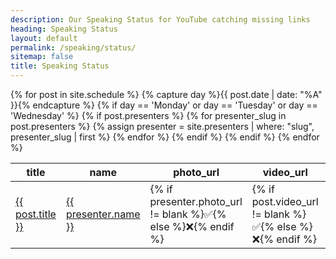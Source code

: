 ```yaml
---
description: Our Speaking Status for YouTube catching missing links
heading: Speaking Status
layout: default
permalink: /speaking/status/
sitemap: false
title: Speaking Status
---
```


<table>
  <thead>
    <tr>
      <th>title</th>
      <th>name</th>
      <th>photo_url</th>
      <th>video_url</th>
      <th>github</th>
      <th>slides</th>
      <th>twitter</th>
      <th>website</th>
    </tr>
  </thead>
<tbody>
{% for post in site.schedule %}
{% capture day %}{{ post.date | date: "%A" }}{% endcapture %}
{% if day == 'Monday' or day == 'Tuesday' or day == 'Wednesday' %}
{% if post.presenters %}
{% for presenter_slug in post.presenters %}
{% assign presenter = site.presenters | where: "slug", presenter_slug | first %}
<tr>
  <td><a href="{{ post.url }}">{{ post.title }}</a></td>
  <td><a href="{{ presenter.permalink }}">{{ presenter.name }}</a></td>
  <td>{% if presenter.photo_url != blank %}✅{% else %}❌{% endif %}</td>
  <td>{% if post.video_url != blank %}✅{% else %}❌{% endif %}</td>
  <td>{% if presenter.github != blank %}✅{% else %}❌{% endif %}</td>
  <td>{% if post.slides_url != blank %}✅{% else %}❌{% endif %}</td>
  <td>{% if presenter.twitter != blank %}✅{% else %}❌{% endif %}</td>
  <td>{% if presenter.website != blank %}✅{% else %}❌{% endif %}</td>
</tr>
{% endfor %}
{% endif %}
{% endif %}
{% endfor %}
</tbody>
</table>
